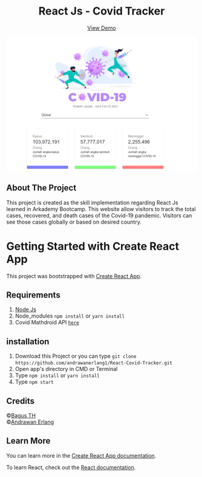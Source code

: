 <h1 align='center'>React Js - Covid Tracker</h1>
  <p align="center">
    <a href="https://terbangin.netlify.app/">View Demo</a>

  </p>

![Image Banner](https://github.com/andrawanerlang1/React-Covid-Tracker/blob/master/React_CovTracker_Screenshot.PNG)

## About The Project

This project is created as the skill implementation regarding React Js learned in Arkademy Bootcamp.
This website allow visitors to track the total cases, recovered, and death cases of the Covid-19 pandemic. Visitors can see those cases globally or based on desired country.

# Getting Started with Create React App

This project was bootstrapped with [Create React App](https://github.com/facebook/create-react-app).

## Requirements

1. <a href="https://nodejs.org/en/download/">Node Js</a>
2. Node_modules `npm install` or `yarn install`
3. Covid Mathdroid API [`here`](https://covid19.mathdro.id/api)

## installation

1. Download this Project or you can type `git clone https://github.com/andrawanerlang1/React-Covid-Tracker.git`
2. Open app's directory in CMD or Terminal
3. Type `npm install` or `yarn install`
4. Type `npm start`


## Credits
©[Bagus TH](https://github.com/bagusth15/) <br />
©[Andrawan Erlang](https://github.com/andrawanerlang1)

## Learn More

You can learn more in the [Create React App documentation](https://facebook.github.io/create-react-app/docs/getting-started).

To learn React, check out the [React documentation](https://reactjs.org/).

